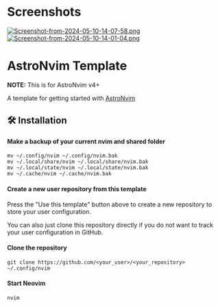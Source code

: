# Screenshots
[![Screenshot-from-2024-05-10-14-07-58.png](https://i.postimg.cc/k5BcnPtK/Screenshot-from-2024-05-10-14-07-58.png)](https://postimg.cc/gwbRD5s2)
[![Screenshot-from-2024-05-10-14-01-04.png](https://i.postimg.cc/hGbYdBtw/Screenshot-from-2024-05-10-14-01-04.png)](https://postimg.cc/7Ch9Fj7M)

# AstroNvim Template

**NOTE:** This is for AstroNvim v4+

A template for getting started with [AstroNvim](https://github.com/AstroNvim/AstroNvim)

## 🛠️ Installation

#### Make a backup of your current nvim and shared folder

```shell
mv ~/.config/nvim ~/.config/nvim.bak
mv ~/.local/share/nvim ~/.local/share/nvim.bak
mv ~/.local/state/nvim ~/.local/state/nvim.bak
mv ~/.cache/nvim ~/.cache/nvim.bak
```

#### Create a new user repository from this template

Press the "Use this template" button above to create a new repository to store your user configuration.

You can also just clone this repository directly if you do not want to track your user configuration in GitHub.

#### Clone the repository

```shell
git clone https://github.com/<your_user>/<your_repository> ~/.config/nvim
```

#### Start Neovim

```shell
nvim
```
